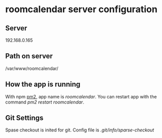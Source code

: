 # roomcalendar server configuration

## Server
192.168.0.165

## Path on server
/var/www/roomcalendar/

## How the app is running
With npm [pm2](https://www.npmjs.com/package/pm2), app name is *roomcalendar*. You can restart app with the command *pm2 restart roomcalendar*.

## Git Settings
Spase checkout is inited for git. Config file is *.git/info/sparse-checkout*